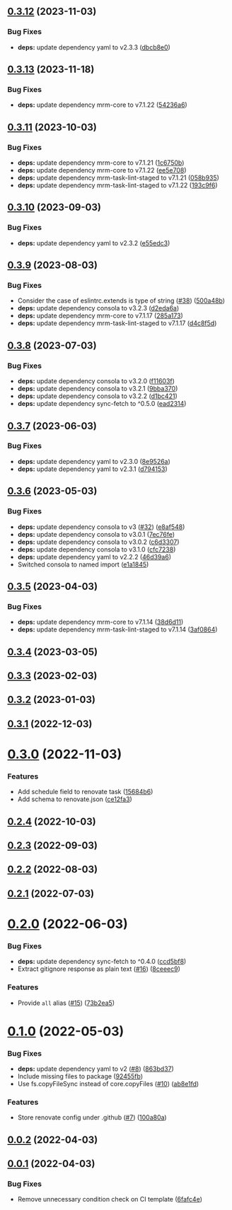 ## [0.3.12](https://github.com/nandenjin/mrm-preset/compare/v0.3.11...v0.3.12) (2023-11-03)

### Bug Fixes

- **deps:** update dependency yaml to v2.3.3 ([dbcb8e0](https://github.com/nandenjin/mrm-preset/commit/dbcb8e0a8e13bb0115412c4f0f8fa0b56d990d9b))

## [0.3.13](https://github.com/nandenjin/mrm-preset/compare/v0.3.12...v0.3.13) (2023-11-18)


### Bug Fixes

* **deps:** update dependency mrm-core to v7.1.22 ([54236a6](https://github.com/nandenjin/mrm-preset/commit/54236a678247836173ecb4070db53cdd90aec2ce))

## [0.3.11](https://github.com/nandenjin/mrm-preset/compare/v0.3.10...v0.3.11) (2023-10-03)

### Bug Fixes

- **deps:** update dependency mrm-core to v7.1.21 ([1c6750b](https://github.com/nandenjin/mrm-preset/commit/1c6750bc553a7ffedc6c3f07b13b145f262a9d9c))
- **deps:** update dependency mrm-core to v7.1.22 ([ee5e708](https://github.com/nandenjin/mrm-preset/commit/ee5e708d8171ad13dc123dd9345a939d76e8048c))
- **deps:** update dependency mrm-task-lint-staged to v7.1.21 ([058b935](https://github.com/nandenjin/mrm-preset/commit/058b935034248f9b0d4cab851e61440720749109))
- **deps:** update dependency mrm-task-lint-staged to v7.1.22 ([193c9f6](https://github.com/nandenjin/mrm-preset/commit/193c9f6c1557b56b92a0bb88f90cc01767c8f89a))

## [0.3.10](https://github.com/nandenjin/mrm-preset/compare/v0.3.9...v0.3.10) (2023-09-03)

### Bug Fixes

- **deps:** update dependency yaml to v2.3.2 ([e55edc3](https://github.com/nandenjin/mrm-preset/commit/e55edc30ca36a9bc19e47512885e90107ec81cc8))

## [0.3.9](https://github.com/nandenjin/mrm-preset/compare/v0.3.8...v0.3.9) (2023-08-03)

### Bug Fixes

- Consider the case of eslintrc.extends is type of string ([#38](https://github.com/nandenjin/mrm-preset/issues/38)) ([500a48b](https://github.com/nandenjin/mrm-preset/commit/500a48b70972ea73360727efe56d4c025a3b6da4))
- **deps:** update dependency consola to v3.2.3 ([d2eda6a](https://github.com/nandenjin/mrm-preset/commit/d2eda6a264c23dcd4d1a1a08dae8c4b0e9c72995))
- **deps:** update dependency mrm-core to v7.1.17 ([285a173](https://github.com/nandenjin/mrm-preset/commit/285a1735d447ee4ce2f810957a24a2463db2570f))
- **deps:** update dependency mrm-task-lint-staged to v7.1.17 ([d4c8f5d](https://github.com/nandenjin/mrm-preset/commit/d4c8f5d5d4640a6c18ebc33bb580e751c85e6455))

## [0.3.8](https://github.com/nandenjin/mrm-preset/compare/v0.3.7...v0.3.8) (2023-07-03)

### Bug Fixes

- **deps:** update dependency consola to v3.2.0 ([f11603f](https://github.com/nandenjin/mrm-preset/commit/f11603f2efe9fbbd47155b52244effb4094e7b24))
- **deps:** update dependency consola to v3.2.1 ([9bba370](https://github.com/nandenjin/mrm-preset/commit/9bba37036ba3293735da52b83c30b21534725cb0))
- **deps:** update dependency consola to v3.2.2 ([d1bc421](https://github.com/nandenjin/mrm-preset/commit/d1bc4214506931783bf20ca055adb5189a33143c))
- **deps:** update dependency sync-fetch to ^0.5.0 ([ead2314](https://github.com/nandenjin/mrm-preset/commit/ead2314d1f21001812e13fe87832837da38346ca))

## [0.3.7](https://github.com/nandenjin/mrm-preset/compare/v0.3.6...v0.3.7) (2023-06-03)

### Bug Fixes

- **deps:** update dependency yaml to v2.3.0 ([8e9526a](https://github.com/nandenjin/mrm-preset/commit/8e9526aaf3bdeef8a7ae023657267f221a3b75c5))
- **deps:** update dependency yaml to v2.3.1 ([d794153](https://github.com/nandenjin/mrm-preset/commit/d794153e1b61e0724d669bd1057befc77d896f0a))

## [0.3.6](https://github.com/nandenjin/mrm-preset/compare/v0.3.5...v0.3.6) (2023-05-03)

### Bug Fixes

- **deps:** update dependency consola to v3 ([#32](https://github.com/nandenjin/mrm-preset/issues/32)) ([e8af548](https://github.com/nandenjin/mrm-preset/commit/e8af548ac3e9847dd56f59e8117ddeca72f67ff3))
- **deps:** update dependency consola to v3.0.1 ([7ec76fe](https://github.com/nandenjin/mrm-preset/commit/7ec76fedc7460262529864aea8d0be5a221b4967))
- **deps:** update dependency consola to v3.0.2 ([c6d3307](https://github.com/nandenjin/mrm-preset/commit/c6d3307a159c8185e6a7a00e4ffa600a1dd49fe2))
- **deps:** update dependency consola to v3.1.0 ([cfc7238](https://github.com/nandenjin/mrm-preset/commit/cfc72388cb33031d2bb83c370ecd46b00fc132c6))
- **deps:** update dependency yaml to v2.2.2 ([46d39a6](https://github.com/nandenjin/mrm-preset/commit/46d39a632f6e7e0c4ceac3da296836c7f5aa6e91))
- Switched consola to named import ([e1a1845](https://github.com/nandenjin/mrm-preset/commit/e1a18456117382e8ace20b7952c418ff5a1d161e))

## [0.3.5](https://github.com/nandenjin/mrm-preset/compare/v0.3.4...v0.3.5) (2023-04-03)

### Bug Fixes

- **deps:** update dependency mrm-core to v7.1.14 ([38d6d11](https://github.com/nandenjin/mrm-preset/commit/38d6d1129e742cc0a440cb0183554cdc3d8899cc))
- **deps:** update dependency mrm-task-lint-staged to v7.1.14 ([3af0864](https://github.com/nandenjin/mrm-preset/commit/3af0864915fbb71d7b1edb39a8a5ad2a51dac61b))

## [0.3.4](https://github.com/nandenjin/mrm-preset/compare/v0.3.3...v0.3.4) (2023-03-05)

## [0.3.3](https://github.com/nandenjin/mrm-preset/compare/v0.3.2...v0.3.3) (2023-02-03)

## [0.3.2](https://github.com/nandenjin/mrm-preset/compare/v0.3.1...v0.3.2) (2023-01-03)

## [0.3.1](https://github.com/nandenjin/mrm-preset/compare/v0.3.0...v0.3.1) (2022-12-03)

# [0.3.0](https://github.com/nandenjin/mrm-preset/compare/v0.2.4...v0.3.0) (2022-11-03)

### Features

- Add schedule field to renovate task ([15684b6](https://github.com/nandenjin/mrm-preset/commit/15684b6eaaf48fa80bb4871d050951e93624cc3f))
- Add schema to renovate.json ([ce12fa3](https://github.com/nandenjin/mrm-preset/commit/ce12fa32c53dd988d432bef8a711aef4d3191594))

## [0.2.4](https://github.com/nandenjin/mrm-preset/compare/v0.2.3...v0.2.4) (2022-10-03)

## [0.2.3](https://github.com/nandenjin/mrm-preset/compare/v0.2.2...v0.2.3) (2022-09-03)

## [0.2.2](https://github.com/nandenjin/mrm-preset/compare/v0.2.1...v0.2.2) (2022-08-03)

## [0.2.1](https://github.com/nandenjin/mrm-preset/compare/v0.2.0...v0.2.1) (2022-07-03)

# [0.2.0](https://github.com/nandenjin/mrm-preset/compare/v0.1.0...v0.2.0) (2022-06-03)

### Bug Fixes

- **deps:** update dependency sync-fetch to ^0.4.0 ([ccd5bf8](https://github.com/nandenjin/mrm-preset/commit/ccd5bf8d1a26e05fc0e2e918e451423e947fd961))
- Extract gitignore response as plain text ([#16](https://github.com/nandenjin/mrm-preset/issues/16)) ([8ceeec9](https://github.com/nandenjin/mrm-preset/commit/8ceeec9eccf2b2d5f3b9588c3eb1c46455ba3a68))

### Features

- Provide `all` alias ([#15](https://github.com/nandenjin/mrm-preset/issues/15)) ([73b2ea5](https://github.com/nandenjin/mrm-preset/commit/73b2ea5ef049d8160d6f26cc3399d4d43b273025))

# [0.1.0](https://github.com/nandenjin/mrm-preset/compare/v0.0.2...v0.1.0) (2022-05-03)

### Bug Fixes

- **deps:** update dependency yaml to v2 ([#8](https://github.com/nandenjin/mrm-preset/issues/8)) ([863bd37](https://github.com/nandenjin/mrm-preset/commit/863bd375e3732518d38853b2a81c331f41e0253b))
- Include missing files to package ([92455fb](https://github.com/nandenjin/mrm-preset/commit/92455fb5c78cfa8cb2bc401d125cebf56213b73a))
- Use fs.copyFileSync instead of core.copyFiles ([#10](https://github.com/nandenjin/mrm-preset/issues/10)) ([ab8e1fd](https://github.com/nandenjin/mrm-preset/commit/ab8e1fddcba0dab6340e122ae2fe7f1989ff0f34))

### Features

- Store renovate config under .github ([#7](https://github.com/nandenjin/mrm-preset/issues/7)) ([100a80a](https://github.com/nandenjin/mrm-preset/commit/100a80a17240115faa07e113d5fbdeb3ad287859))

## [0.0.2](https://github.com/nandenjin/mrm-preset/compare/v0.0.1...v0.0.2) (2022-04-03)

## [0.0.1](https://github.com/nandenjin/mrm-preset/compare/v0.0.0...v0.0.1) (2022-04-03)

### Bug Fixes

- Remove unnecessary condition check on CI template ([6fafc4e](https://github.com/nandenjin/mrm-preset/commit/6fafc4ed24799a83edc3f9614a108f4f0b2c7357))
